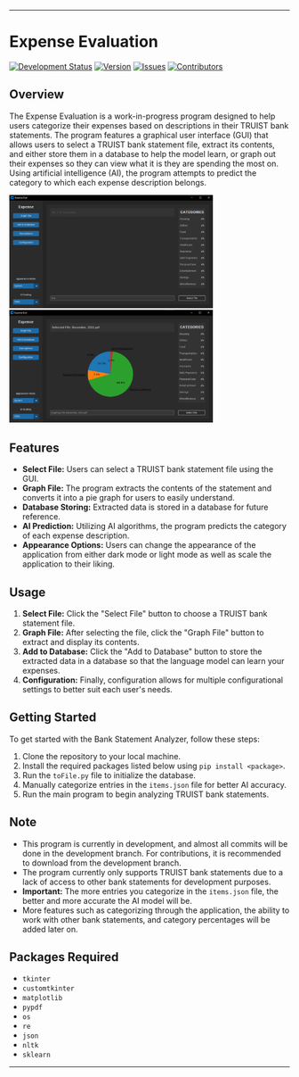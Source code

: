 * * *

Expense Evaluation 
=======================

[![Development Status](https://img.shields.io/badge/status-in%20development-yellow)](https://github.com/AnthonyP05/Audit) [![Version](https://img.shields.io/badge/version-1.1-blue)](https://github.com/AnthonyP05/Audit) [![Issues](https://img.shields.io/github/issues/AnthonyP05/Audit)](https://github.com/AnthonyP05/Audit/issues) [![Contributors](https://img.shields.io/badge/contributors-1-orange)](https://github.com/AnthonyP05/Audit/graphs/contributors)

Overview 
-------- 

The Expense Evaluation is a work-in-progress program designed to help users categorize their expenses based on descriptions in their TRUIST bank statements. The program features a graphical user interface (GUI) that allows users to select a TRUIST bank statement file, extract its contents, and either store them in a database to help the model learn, or graph out their expenses so they can view what it is they are spending the most on. Using artificial intelligence (AI), the program attempts to predict the category to which each expense description belongs.

<img src="./images/Audit.png" alt="drawing" width="366"/> <img src="./images/Audit2.png" alt="drawing" width="366"/>



Features
--------

*   **Select File:** Users can select a TRUIST bank statement file using the GUI.
*   **Graph File:** The program extracts the contents of the statement and converts it into a pie graph for users to easily understand.
*   **Database Storing:** Extracted data is stored in a database for future reference.
*   **AI Prediction:** Utilizing AI algorithms, the program predicts the category of each expense description.
*   **Appearance Options:** Users can change the appearance of the application from either dark mode or light mode as well as scale the application to their liking.

Usage
-----

1.  **Select File:** Click the "Select File" button to choose a TRUIST bank statement file.
2.  **Graph File:** After selecting the file, click the "Graph File" button to extract and display its contents.
3.  **Add to Database:** Click the "Add to Database" button to store the extracted data in a database so that the language model can learn your expenses.
4.  **Configuration:** Finally, configuration allows for multiple configurational settings to better suit each user's needs.

Getting Started
---------------

To get started with the Bank Statement Analyzer, follow these steps:

1.  Clone the repository to your local machine.
2.  Install the required packages listed below using `pip install <package>`.
3.  Run the `toFile.py` file to initialize the database.
4.  Manually categorize entries in the `items.json` file for better AI accuracy.
5.  Run the main program to begin analyzing TRUIST bank statements.

Note 
----

*   This program is currently in development, and almost all commits will be done in the development branch. For contributions, it is recommended to download from the development branch.
*   The program currently only supports TRUIST bank statements due to a lack of access to other bank statements for development purposes.
*   **Important:** The more entries you categorize in the `items.json` file, the better and more accurate the AI model will be.
*   More features such as categorizing through the application, the ability to work with other bank statements, and category percentages will be added later on.

Packages Required
-----------------

*   `tkinter`
*   `customtkinter`
*   `matplotlib`
*   `pypdf`
*   `os`
*   `re`
*   `json`
*   `nltk`
*   `sklearn`

*** 